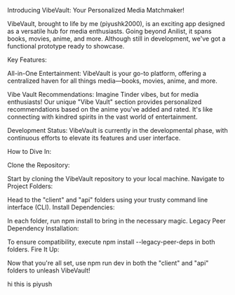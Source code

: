 
Introducing VibeVault: Your Personalized Media Matchmaker!

VibeVault, brought to life by me (piyushk2000), is an exciting app designed as a versatile hub for media enthusiasts. Going beyond Anilist, it spans books, movies, anime, and more. Although still in development, we've got a functional prototype ready to showcase.

Key Features:

All-in-One Entertainment: VibeVault is your go-to platform, offering a centralized haven for all things media—books, movies, anime, and more.

Vibe Vault Recommendations: Imagine Tinder vibes, but for media enthusiasts! Our unique "Vibe Vault" section provides personalized recommendations based on the anime you've added and rated. It's like connecting with kindred spirits in the vast world of entertainment.

Development Status:
VibeVault is currently in the developmental phase, with continuous efforts to elevate its features and user interface.

How to Dive In:

Clone the Repository:

Start by cloning the VibeVault repository to your local machine.
Navigate to Project Folders:

Head to the "client" and "api" folders using your trusty command line interface (CLI).
Install Dependencies:

In each folder, run npm install to bring in the necessary magic.
Legacy Peer Dependency Installation:

To ensure compatibility, execute npm install --legacy-peer-deps in both folders.
Fire It Up:

Now that you're all set, use npm run dev in both the "client" and "api" folders to unleash VibeVault!


hi this is piyush
